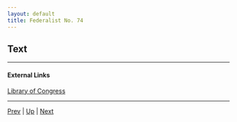 ```yaml
---
layout: default
title: Federalist No. 74
---
```


## Text

---
#### External Links
[Library of Congress]()

---

[Prev](73.md) | [Up](README.md) | [Next](75.md)
